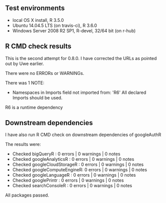 ## Test environments
* local OS X install, R 3.5.0
* Ubuntu 14.04.5 LTS (on travis-ci), R 3.6.0
* Windows Server 2008 R2 SP1, R-devel, 32/64 bit (on r-hub)
  
## R CMD check results

This is the second attempt for 0.8.0.  I have corrected the URLs as pointed out by Uwe earlier. 

There were no ERRORs or WARNINGs.

There was 1 NOTE:

* Namespaces in Imports field not imported from:
     'R6'
     All declared Imports should be used.
     
R6 is a runtime dependency
  
## Downstream dependencies
I have also run R CMD check on downstream dependencies of googleAuthR

The results were:

* Checked bigQueryR           : 0 errors | 0 warnings | 0 notes
* Checked googleAnalyticsR    : 0 errors | 0 warnings | 0 notes
* Checked googleCloudStorageR : 0 errors | 0 warnings | 0 notes
* Checked googleComputeEngineR: 0 errors | 0 warnings | 0 notes
* Checked googleLanguageR     : 0 errors | 0 warnings | 0 notes
* Checked googlePrintr        : 0 errors | 0 warnings | 0 notes
* Checked searchConsoleR      : 0 errors | 0 warnings | 0 notes

All packages passed.
  
